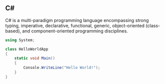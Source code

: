 ## C\#
C# is a multi-paradigm programming language encompassing strong typing,
imperative, declarative, functional, generic, object-oriented (class-based), and
component-oriented programming disciplines.

```cs
using System;

class HelloWorldApp
{
    static void Main()
    {
        Console.WriteLine("Hello World!");
    }
}
```
